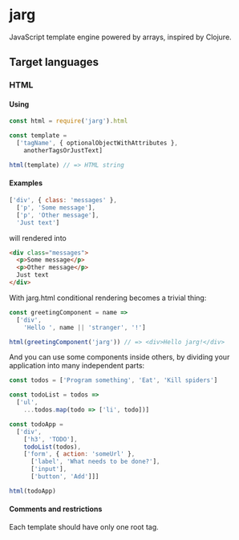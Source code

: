 # jarg
JavaScript template engine powered by arrays, inspired by Clojure.

## Target languages
### HTML
#### Using
```js
const html = require('jarg').html 

const template =
  ['tagName', { optionalObjectWithAttributes },
    anotherTagsOrJustText]

html(template) // => HTML string
```
#### Examples
```js
['div', { class: 'messages' },
  ['p', 'Some message'],
  ['p', 'Other message'],
  'Just text']
```
will rendered into
```html
<div class="messages">
  <p>Some message</p>
  <p>Other message</p>
  Just text
</div>
```
With jarg.html conditional rendering becomes a trivial thing:
```js
const greetingComponent = name =>
  ['div',
    'Hello ', name || 'stranger', '!']

html(greetingComponent('jarg')) // => <div>Hello jarg!</div>
```
And you can use some components inside others, by dividing your application into many independent parts:
```js
const todos = ['Program something', 'Eat', 'Kill spiders']

const todoList = todos =>
  ['ul',
    ...todos.map(todo => ['li', todo])]

const todoApp =
  ['div',
    ['h3', 'TODO'],
    todoList(todos),
    ['form', { action: 'someUrl' },
      ['label', 'What needs to be done?'],
      ['input'],
      ['button', 'Add']]]

html(todoApp)
```
#### Comments and restrictions
Each template should have only one root tag.
